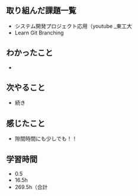 ## 取り組んだ課題一覧
- システム開発プロジェクト応用（youtube _東工大
- Learn Git Branching
## わかったこと
- 
## 次やること
- 続き
## 感じたこと
- 隙間時間にも少しでも！！
## 学習時間
- 0.5
- 16.5h
- 269.5h（合計